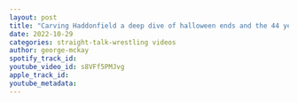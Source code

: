 ```yaml
---
layout: post
title: "Carving Haddonfield a deep dive of halloween ends and the 44 year franchise"
date: 2022-10-29
categories: straight-talk-wrestling videos
author: george-mckay
spotify_track_id: 
youtube_video_id: s8VFf5PMJvg
apple_track_id: 
youtube_metadata: 
---
```

